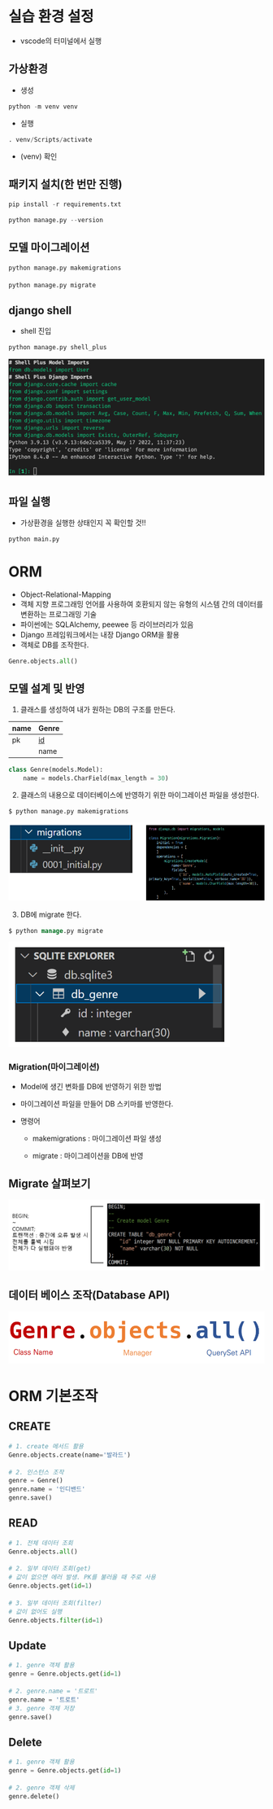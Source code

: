# 실습 환경 설정

- vscode의 터미널에서 실행

## 가상환경

- 생성

```python
python -m venv venv
```

- 실행

```python
. venv/Scripts/activate
```

- (venv) 확인

## 패키지 설치(한 번만 진행)

```python
pip install -r requirements.txt
```

```python
python manage.py --version
```

## 모델 마이그레이션

```python
python manage.py makemigrations

python manage.py migrate
```

## django shell

- shell 진입

```python
python manage.py shell_plus
```

![](database_7.assets/0.PNG)

## 파일 실행

- 가상환경을 실행한 상태인지 꼭 확인할 것!!

```python
python main.py
```

# ORM

- Object-Relational-Mapping
- 객체 지향 프로그래밍 언어를 사용하여 호환되지 않는 유형의 시스템 간의 데이터를 변환하는 프로그래밍 기술
- 파이썬에는 SQLAlchemy, peewee 등 라이브러리가 있음
- Django 프레임워크에서는 내장 Django ORM을 활용
- 객체로 DB를 조작한다.

```python
Genre.objects.all()
```

## 모델 설계 및 반영

1. 클래스를 생성하여 내가 원하는 DB의 구조를 만든다.

| name | Genre     |
| ---- | --------- |
| pk   | <u>id</u> |
|      | name      |

```python
class Genre(models.Model):
    name = models.CharField(max_length = 30)
```

2. 클래스의 내용으로 데이터베이스에 반영하기 위한 마이그레이션 파일을 생성한다.

```python
$ python manage.py makemigrations
```

![](database_7.assets/1.PNG)

3. DB에 migrate 한다.

```sql
$ python manage.py migrate
```

![](database_7.assets/2.PNG)

### Migration(마이그레이션)

- Model에 생긴 변화를 DB에 반영하기 위한 방법

- 마이그레이션 파일을 만들어 DB 스키마를 반영한다.

- 명령어
  
  - makemigrations : 마이그레이션 파일 생성
  
  - migrate : 마이그레이션을 DB에 반영

## Migrate 살펴보기

![](database_7.assets/3.PNG)

## 데이터 베이스 조작(Database API)

![](database_7.assets/4.PNG)

# ORM 기본조작

## CREATE

```python
# 1. create 메서드 활용
Genre.objects.create(name='발라드')

# 2. 인스턴스 조작
genre = Genre()
genre.name = '인디밴드'
genre.save()
```

## READ

```python
# 1. 전체 데이터 조회
Genre.objects.all()

# 2. 일부 데이터 조회(get)
# 값이 없으면 에러 발생. PK를 불러올 때 주로 사용
Genre.objects.get(id=1)

# 3. 일부 데이터 조회(filter)
# 값이 없어도 실행
Genre.objects.filter(id=1)
```

## Update

```python
# 1. genre 객체 활용
genre = Genre.objects.get(id=1)

# 2. genre.name = '트로트'
genre.name = '트로트'
# 3. genre 객체 저장
genre.save()
```

## Delete

```python
# 1. genre 객체 활용
genre = Genre.objects.get(id=1)

# 2. genre 객체 삭제
genre.delete()
```
